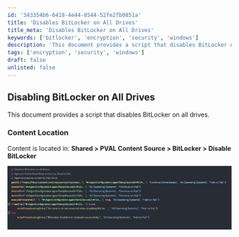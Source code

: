 ```yaml
---
id: '343354b6-6418-4e44-8544-52fe2fb0851a'
title: 'Disables BitLocker on All Drives'
title_meta: 'Disables BitLocker on All Drives'
keywords: ['bitlocker', 'encryption', 'security', 'windows']
description: 'This document provides a script that disables BitLocker on all drives, ensuring that data encryption is turned off and allowing for easier access to the drives. It includes a reference to the content location for further details.'
tags: ['encryption', 'security', 'windows']
draft: false
unlisted: false
---
```


## Disabling BitLocker on All Drives

This document provides a script that disables BitLocker on all drives. 

### Content Location
Content is located in: **Shared > PVAL Content Source > BitLocker > Disable BitLocker**

![Image](../../../static/img/Disable-BitLocker/image_1.png)

